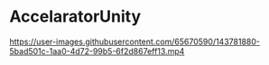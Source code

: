# AccelaratorUnity

https://user-images.githubusercontent.com/65670590/143781880-5bad501c-1aa0-4d72-99b5-6f2d867eff13.mp4

